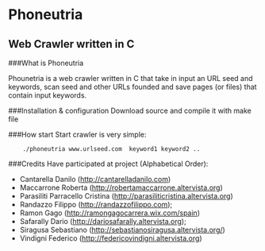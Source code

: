 # Phoneutria
## Web Crawler written in C

###What is Phoneutria

Phounetria is a web crawler written in C that take in input an URL seed and keywords, scan seed and other URLs founded and save pages (or files) that contain input keywords.


###Installation & configuration
Download source and compile it with make file


###How start
Start crawler is very simple:

        ./phoneutria www.urlseed.com  keyword1 keyword2 ..
  
  
  
###Credits
Have participated at project (Alphabetical Order):

- Cantarella Danilo (http://cantarelladanilo.com)
- Maccarrone Roberta (http://robertamaccarrone.altervista.org)
- Parasiliti Parracello Cristina (http://parasiliticristina.altervista.org)
- Randazzo Filippo (http://randazzofilippo.com);
- Ramon Gago (http://ramongagocarrera.wix.com/spain)
- Safarally Dario (http://dariosafarally.altervista.org);
- Siragusa Sebastiano (http://sebastianosiragusa.altervista.org/)
- Vindigni Federico (http://federicovindigni.altervista.org)
